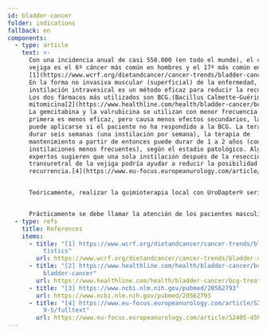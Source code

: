 ```yaml
---
id: bladder-cancer
folder: indications
fallback: en
components:
  - type: article
    text: >-
      Con una incidencia anual de casi 550.000 (en todo el mundo), el cáncer de
      vejiga es el 6º cáncer más común en hombres y el 17º más común en mujeres.
      [1](https://www.wcrf.org/dietandcancer/cancer-trends/bladder-cancer-statistics)
      En la forma no invasiva muscular (superficial) de la enfermedad, la
      instilación intravesical es un método eficaz para reducir la recurrencia;
      Los dos fármacos más utilizados son BCG.(Bacillus Calmette-Guérin) y
      mitomicina[2](https://www.healthline.com/health/bladder-cancer/bcg-treatment-for-bladder-cancer),[3](https://www.ncbi.nlm.nih.gov/pubmed/20562793)
      La gemcitabina y la valrubicina se utilizan con menor frecuencia: la
      primera es menos eficaz, pero causa menos efectos secundarios, la última
      puede aplicarse si el paciente no ha respondido a la BCG. La terapia suele
      durar seis semanas (una instilación por semana), la terapia de
      mantenimiento a partir de entonces puede durar de 1 a 2 años (con
      instilaciones menos frecuentes), según el estadio patológico. Algunos
      expertos sugieren que una sola instilación después de la resección
      transuretral de la vejiga podría ayudar a reducir la posibilidad de
      recurrencia.[4](https://www.eu-focus.europeanurology.com/article/S2405-4569(18)30189-5/fulltext)


      Teóricamente, realizar la quimioterapia local con UroDapter® sería beneficioso porque el fármaco afectaría también a la uretra, donde podría producirse la neoimplantación de células tumorales. Se necesitan más ensayos clínicos para certificar esta indicación.


      Prácticamente se debe llamar la atención de los pacientes masculinos sobre una pregunta. En caso de que la presión uretral sea alta, el fármaco puede ingresar al cordón espermático y llegar también a las gónadas. Se necesitan más investigaciones para evaluar los riesgos y los efectos exactos de los fármacos quimioterapéuticos sobre las gónadas. Por otro lado, UroDapter® puede usarse en mujeres: debido a su diferente anatomía, no deberían ocurrir problemas similares.
  - type: refs
    title: References
    items:
      - title: "[1] https://www.wcrf.org/dietandcancer/cancer-trends/bladder-cancer-sta\
          tistics"
        url: https://www.wcrf.org/dietandcancer/cancer-trends/bladder-cancer-statistics
      - title: "[2] https://www.healthline.com/health/bladder-cancer/bcg-treatment-for-\
          bladder-cancer"
        url: https://www.healthline.com/health/bladder-cancer/bcg-treatment-for-bladder-cancer
      - title: "[3] https://www.ncbi.nlm.nih.gov/pubmed/20562793"
        url: https://www.ncbi.nlm.nih.gov/pubmed/20562793
      - title: "[4] https://www.eu-focus.europeanurology.com/article/S2405-4569(18)3018\
          9-5/fulltext"
        url: https://www.eu-focus.europeanurology.com/article/S2405-4569(18)30189-5/fulltext
---
```

